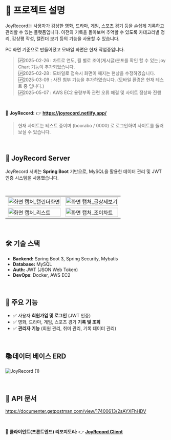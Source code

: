 # 📌 프로젝트 설명
JoyRecord는 사용자가 감상한 영화, 드라마, 게임, 스포츠 경기 등을 손쉽게 기록하고 관리할 수 있는 플랫폼입니다.
이전의 기록을 돌아보며 추억할 수 있도록 카테고리별 정리, 감상평 작성, 캘린더 보기 등의 기능을 사용할 수 있습니다.

PC 화면 기준으로 만들어졌고 모바일 화면은 현재 작업중입니다.

>🆙2025-02-26 : 차트로 연도, 월 별로 조이(게시글)분포를 확인 할 수 있는 joy Chart 기능이 추가되었습니다.<br>
>🆙2025-02-28 : 모바일로 접속시 화면이 깨지는 현상을 수정하였습니다.<br>
>🆙2025-03-09 : 사진 첨부 기능을 추가하였습니다. (모바일 환경은 현재 테스트 중 입니다.)<br>
>🆙2025-05-07 : AWS EC2 용량부족 관련 오류 해결 및 사이트 정상화 진행

<br>


🔗 **JoyRecord:** 👉 **https://joyrecord.netlify.app/**
> 현재 사이트는 테스트 중이며
>  (boorabo / 0000) 로 로그인하여 사이트를 둘러 보실 수 있습니다.

<br>

## 📌 JoyRecord Server
JoyRecord 서버는 **Spring Boot** 기반으로, MySQL을 활용한 데이터 관리 및 JWT 인증 시스템을 사용했습니다. 

<br>
<table>
  <tr>
    <td><img width="100%" alt="화면 캡처_캘린더화면" src="https://github.com/user-attachments/assets/f46bd0ac-4503-4183-baf9-37c3657a6bd8" /></td>
    <td><img width="100%" alt="화면 캡처_글상세보기" src="https://github.com/user-attachments/assets/e8f03727-910c-485a-9ab1-a0ad6bbf8c90" /></td>
  </tr>
  <tr>
    <td><img width="100%" alt="화면 캡처_리스트" src="https://github.com/user-attachments/assets/828046f1-43d8-43b0-846e-d3ebbfdc4461" /></td>
    <td><img width="100%" alt="화면 캡처_조이차트" src="https://github.com/user-attachments/assets/b97d3c9e-1e66-4b45-91a1-dd7524eb09a9" /></td>
  </tr>
</table>
<br>

## 🛠️ 기술 스택  
- **Backend:** Spring Boot 3, Spring Security, Mybatis  
- **Database:** MySQL  
- **Auth:** JWT (JSON Web Token)
- **DevOps**: Docker, AWS EC2

<br>


## 📑 주요 기능  
- ✅ 사용자 **회원가입 및 로그인** (JWT 인증)  
- ✅ 영화, 드라마, 게임, 스포츠 경기 **기록 및 조회**  
- ✅ **관리자 기능** (회원 관리, 취미 관리, 기록 데이터 관리)  


<br>

## 📚데이터 베이스 ERD
![JoyRecord (1)](https://github.com/user-attachments/assets/04bb38ed-ed5b-4379-ae83-f2e8273a2c04)


<br>

## 💼 API 문서
https://documenter.getpostman.com/view/17400613/2sAYXFhHDV


<br>


🔗 **클라이언트(프론트엔드) 리포지토리:** 👉 [**JoyRecord Client**](https://github.com/pjeasu/joyRecord_client)

